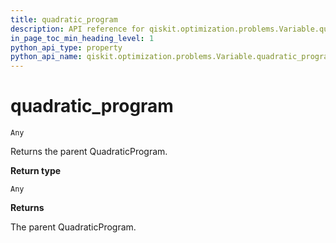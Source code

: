 ```yaml
---
title: quadratic_program
description: API reference for qiskit.optimization.problems.Variable.quadratic_program
in_page_toc_min_heading_level: 1
python_api_type: property
python_api_name: qiskit.optimization.problems.Variable.quadratic_program
---
```


# quadratic\_program

<span id="qiskit.optimization.problems.Variable.quadratic_program" />

`Any`

Returns the parent QuadraticProgram.

**Return type**

`Any`

**Returns**

The parent QuadraticProgram.

